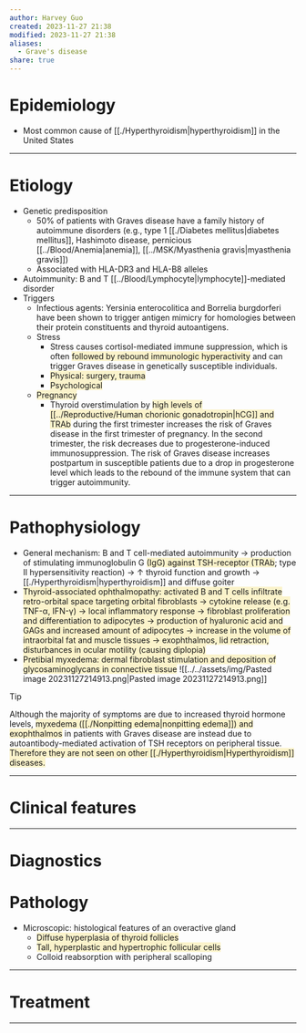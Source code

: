 ```yaml
---
author: Harvey Guo
created: 2023-11-27 21:38
modified: 2023-11-27 21:38
aliases:
  - Grave's disease
share: true
---
```


# Epidemiology
- Most common cause of [[./Hyperthyroidism|hyperthyroidism]] in the United States

---
# Etiology
- Genetic predisposition
	- 50% of patients with Graves disease have a family history of autoimmune disorders (e.g., type 1 [[./Diabetes mellitus|diabetes mellitus]], Hashimoto disease, pernicious [[../Blood/Anemia|anemia]], [[../MSK/Myasthenia gravis|myasthenia gravis]])
	- Associated with HLA-DR3 and HLA-B8 alleles
- Autoimmunity: B and T [[../Blood/Lymphocyte|lymphocyte]]-mediated disorder
- Triggers
	- Infectious agents: Yersinia enterocolitica and Borrelia burgdorferi have been shown to trigger antigen mimicry for homologies between their protein constituents and thyroid autoantigens.
	- Stress 
		- Stress causes cortisol-mediated immune suppression, which is often <span style="background:rgba(240, 200, 0, 0.2)">followed by rebound immunologic hyperactivity</span> and can trigger Graves disease in genetically susceptible individuals.
		- <span style="background:rgba(240, 200, 0, 0.2)">Physical: surgery, trauma</span>
		- <span style="background:rgba(240, 200, 0, 0.2)">Psychological</span>
	- <span style="background:rgba(240, 200, 0, 0.2)">Pregnancy</span>
		- Thyroid overstimulation by <span style="background:rgba(240, 200, 0, 0.2)">high levels of [[../Reproductive/Human chorionic gonadotropin|hCG]] and TRAb</span> during the first trimester increases the risk of Graves disease in the first trimester of pregnancy. In the second trimester, the risk decreases due to progesterone-induced immunosuppression. The risk of Graves disease increases postpartum in susceptible patients due to a drop in progesterone level which leads to the rebound of the immune system that can trigger autoimmunity.

---
# Pathophysiology
- General mechanism: B and T cell-mediated autoimmunity → production of stimulating immunoglobulin G <span style="background:rgba(240, 200, 0, 0.2)">(IgG) against TSH-receptor (TRAb</span>; type II hypersensitivity reaction) → ↑ thyroid function and growth → [[./Hyperthyroidism|hyperthyroidism]] and diffuse goiter
- <span style="background:rgba(240, 200, 0, 0.2)">Thyroid-associated ophthalmopathy: activated B and T cells infiltrate retro-orbital space targeting orbital fibroblasts → cytokine release (e.g. TNF-α, IFN-γ) → local inflammatory response → fibroblast proliferation and differentiation to adipocytes → production of hyaluronic acid and GAGs and increased amount of adipocytes → increase in the volume of intraorbital fat and muscle tissues → exophthalmos, lid retraction, disturbances in ocular motility (causing diplopia)</span>
- <span style="background:rgba(240, 200, 0, 0.2)">Pretibial myxedema: dermal fibroblast stimulation and deposition of glycosaminoglycans in connective tissue</span>
![[../../assets/img/Pasted image 20231127214913.png|Pasted image 20231127214913.png]]
>[!tip] 
>Although the majority of symptoms are due to increased thyroid hormone levels, <span style="background:rgba(240, 200, 0, 0.2)">myxedema ([[./Nonpitting edema|nonpitting edema]]) and exophthalmos</span> in patients with Graves disease are instead due to autoantibody-mediated activation of TSH receptors on peripheral tissue. <span style="background:rgba(240, 200, 0, 0.2)">Therefore they are not seen on other [[./Hyperthyroidism|Hyperthyroidism]] diseases.</span>

---
# Clinical features


---
# Diagnostics

# Pathology
- Microscopic: histological features of an overactive gland
	- <span style="background:rgba(240, 200, 0, 0.2)">Diffuse hyperplasia of thyroid follicles</span>
	- <span style="background:rgba(240, 200, 0, 0.2)">Tall, hyperplastic and hypertrophic follicular cells</span>
	- Colloid reabsorption with peripheral scalloping

---
# Treatment


---
